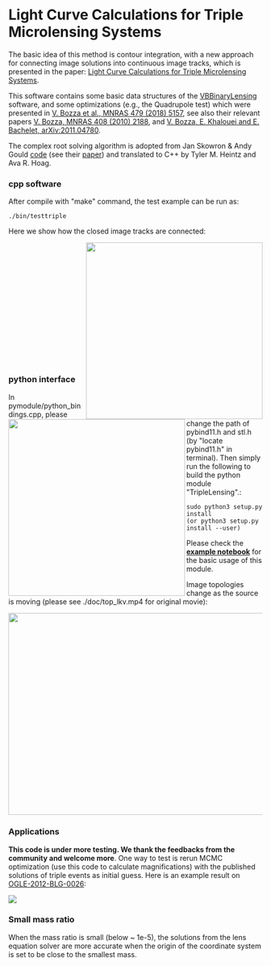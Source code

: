 # Light Curve Calculations for Triple Microlensing Systems

The basic idea of this method is contour integration, with a new approach for connecting image solutions into continuous image tracks, which is presented in the paper: [Light Curve Calculations for Triple Microlensing Systems](https://doi.org/10.1093/mnras/stab509).

This software contains some basic data structures of the [VBBinaryLensing](https://github.com/valboz/VBBinaryLensing) software, and some optimizations (e.g., the Quadrupole test) which were presented in [V. Bozza et al., MNRAS 479 (2018) 5157](https://academic.oup.com/mnras/article-abstract/479/4/5157/5050380), see also their relevant papers [V. Bozza, MNRAS 408 (2010) 2188](https://academic.oup.com/mnras/article/408/4/2188/1420048), and [V. Bozza, E. Khalouei and E. Bachelet, arXiv:2011.04780](https://arxiv.org/abs/2011.04780).

The complex root solving algorithm is adopted from Jan Skowron & Andy Gould [code](http://www.astrouw.edu.pl/~jskowron/cmplx_roots_sg/) (see their [paper](https://arxiv.org/abs/1203.1034)) and translated to C++ by Tyler M. Heintz and Ava R. Hoag.

### cpp software

After compile with "make" command, the test example can be run as:

```shell
./bin/testtriple
```

Here we show how the closed image tracks are connected:

<img align="right" src="./doc/connected_track_eg.gif" width="350" height="350"><img align="left" src="./doc/connected_track_eg2.gif" width="350" height="350">















```


















```

### python interface

In pymodule/python_bindings.cpp,  please change the path of pybind11.h and stl.h (by "locate pybind11.h" in terminal). Then simply run the following to build the python module "TripleLensing".:

```shell
sudo python3 setup.py install
(or python3 setup.py install --user)
```

Please check the **[example notebook](./notebooks/)** for the basic usage of this module.

Image topologies change as the source is moving (please see ./doc/top_lkv.mp4 for original movie):

<img align="center" src="./doc/top_lkv.gif" width="900" height="400">



### Applications

**This code is under more testing. We thank the feedbacks from the community and welcome more**. One way to test is rerun MCMC optimization (use this code to calculate magnifications) with the published solutions of triple events as initial guess. Here is an example result on [OGLE-2012-BLG-0026](https://ui.adsabs.harvard.edu/abs/2013ApJ...762L..28H/abstract):

![](./doc/ob120026-lkv.png)

### Small mass ratio

When the mass ratio is small (below ~ 1e-5), the solutions from the lens equation solver are more accurate when the origin of the coordinate system is set to be close to the smallest mass.
